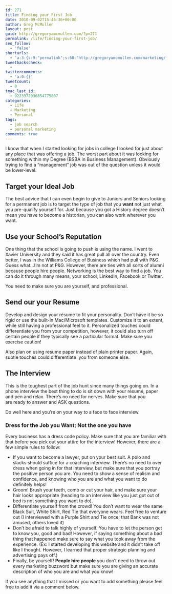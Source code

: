 ```yaml
---
id: 271
title: Finding your First Job
date: 2010-09-02T15:46:36+00:00
author: Greg McMullen
layout: post
guid: http://gregoryamcmullen.com/?p=271
permalink: /life/finding-your-first-job/
seo_follow:
  - 'false'
shorturls:
  - 'a:3:{s:9:"permalink";s:60:"http://gregoryamcmullen.com/marketing/finding-your-first-job";s:7:"tinyurl";s:26:"http://tinyurl.com/3jn39t3";s:4:"isgd";s:19:"http://is.gd/Fi7oH0";}'
tweetbackscheck:
  - 
twittercomments:
  - 'a:0:{}'
tweetcount:
  - 0
tmac_last_id:
  - 9223372036854775807
categories:
  - Life
  - Marketing
  - Personal
tags:
  - job search
  - personal marketing
comments: true
---
```


I know that when I started looking for jobs in college I looked for just about any place that was offering a job. The worst part about it was looking for something within my Degree (BSBA in Business Management). Obviously trying to find a &#8220;management&#8221; job was out of the question unless it would be lower-level.

## Target your Ideal Job

The best advice that I can even begin to give to Juniors and Seniors looking for a permanent job is to target the type of job that you **want** not just what you pre-qualify yourself for. Just because you got a History degree doesn&#8217;t mean you have to become a historian, you can also work wherever you want.

## Use your School&#8217;s Reputation

One thing that the school is going to push is using the name. I went to Xavier University and they said it has great pull all over the country. Even better, I was in the Williams College of Business which had pull with P&G. Guess what&#8230;I&#8217;m not at P&G. However, there are ties with all sorts of alumni because people hire people. Networking is the best way to find a job. You can do it through many means, your school, LinkedIn, Facebook or Twitter.

You need to make sure you are yourself, and professional.

## Send our your Resume

Develop and design your résumé to fit your personality. Don&#8217;t have it be so rigid or use the built-in Mac/Microsoft templates. Customize it to an extent, while still having a professional feel to it. Personalized touches could differentiate you from your competition, however, it could also turn off certain people if they typically see a particular format. Make sure you exercise caution!

Also plan on using resume paper instead of plain printer paper. Again, subtle touches could differentiate  you from someone else.

## The Interview

This is the toughest part of the job hunt since many things going on. In a phone interview the best thing to do is sit down with your résumé, paper and pen and relax. There&#8217;s no need for nerves. Make sure that you are ready to answer and ASK questions.

Do well here and you&#8217;re on your way to a face to face interview.

### Dress for the Job you Want; Not the one you have

Every business has a dress code policy. Make sure that you are familiar with that before you pick out your attire for the interview! However, there are a few simple rules to follow:

  * If you want to become a lawyer, put on your best suit. A polo and slacks should suffice for a coaching interview. There&#8217;s no need to over dress when going in for that interview, but make sure that you portray the positive person you are. You need to show a sense of realism and confidence, and knowing who you are and what you want to do definitely helps!
  * Groom! Brush your teeth, comb or cut your hair, and make sure your hair looks appropriate (heading to an interview like you just got out of bed is not something you want to do).
  * Differentiate yourself from the crowd! You don&#8217;t want to wear the same Black Suit, White Shirt, Red Tie that everyone wears. Feel free to venture out (I interviewed with a Purple Shirt and Tie once; that Bank was not amused, others loved it)
  * Don&#8217;t be afraid to talk highly of yourself. You have to let the person get to know you, good and bad! However, if saying something about a bad thing that happened make sure to say what you took away from the experience. (Ex: I started developing this website and it didn&#8217;t take off like I thought. However, I learned that proper strategic planning and advertising pays off.)
  * Finally, be yourself! **People hire people** you don&#8217;t need to throw out every marketing buzzword but make sure you are giving an accurate description of who you are and what you know!

If you see anything that I missed or you want to add something please feel free to add it via a comment below.